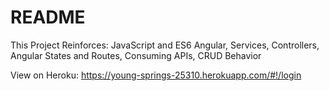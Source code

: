 # README

This Project Reinforces: JavaScript and ES6 Angular, Services, Controllers, Angular States and Routes, Consuming APIs, CRUD Behavior

View on Heroku: https://young-springs-25310.herokuapp.com/#!/login
